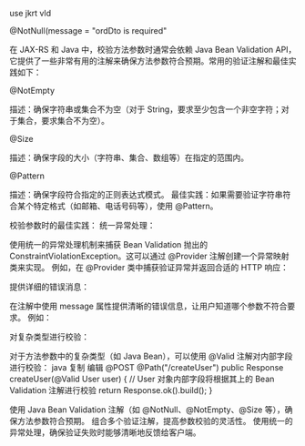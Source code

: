 
use jkrt vld 

@NotNull(message = "ordDto is required"


在 JAX-RS 和 Java 中，校验方法参数时通常会依赖 Java Bean Validation API，它提供了一些非常有用的注解来确保方法参数符合预期。常用的验证注解和最佳实践如下：

@NotEmpty

描述：确保字符串或集合不为空（对于 String，要求至少包含一个非空字符；对于集合，要求集合不为空）。


@Size

描述：确保字段的大小（字符串、集合、数组等）在指定的范围内。


@Pattern

描述：确保字段符合指定的正则表达式模式。
最佳实践：如果需要验证字符串符合某个特定格式（如邮箱、电话号码等），使用 @Pattern。



校验参数时的最佳实践：
统一异常处理：

使用统一的异常处理机制来捕获 Bean Validation 抛出的 ConstraintViolationException。这可以通过 @Provider 注解创建一个异常映射类来实现。
例如，在 @Provider 类中捕获验证异常并返回合适的 HTTP 响应：


提供详细的错误消息：

在注解中使用 message 属性提供清晰的错误信息，让用户知道哪个参数不符合要求。
例如：


对复杂类型进行校验：

对于方法参数中的复杂类型（如 Java Bean），可以使用 @Valid 注解对内部字段进行校验：
java
复制
编辑
@POST
@Path("/createUser")
public Response createUser(@Valid User user) {
// User 对象内部字段将根据其上的 Bean Validation 注解进行校验
return Response.ok().build();
}


使用 Java Bean Validation 注解（如 @NotNull、@NotEmpty、@Size 等），确保方法参数符合预期。
组合多个验证注解，提高参数校验的灵活性。
使用统一的异常处理，确保验证失败时能够清晰地反馈给客户端。